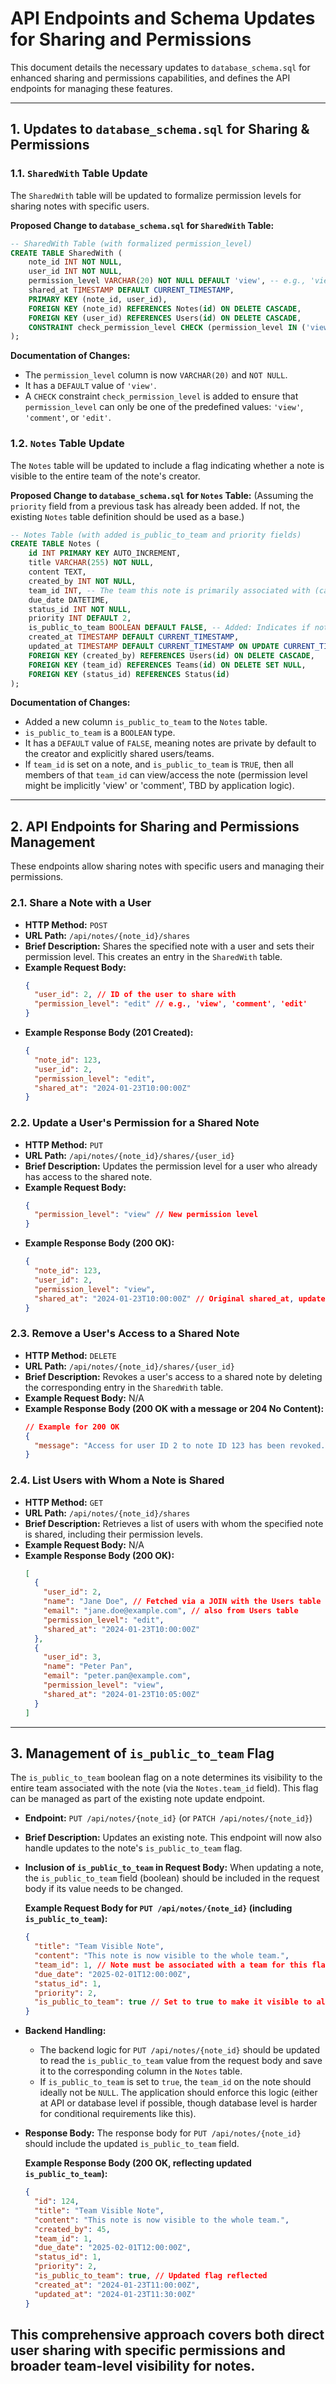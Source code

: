 # API Endpoints and Schema Updates for Sharing and Permissions

This document details the necessary updates to `database_schema.sql` for enhanced sharing and permissions capabilities, and defines the API endpoints for managing these features.

---

## 1. Updates to `database_schema.sql` for Sharing & Permissions

### 1.1. `SharedWith` Table Update

The `SharedWith` table will be updated to formalize permission levels for sharing notes with specific users.

**Proposed Change to `database_schema.sql` for `SharedWith` Table:**
```sql
-- SharedWith Table (with formalized permission_level)
CREATE TABLE SharedWith (
    note_id INT NOT NULL,
    user_id INT NOT NULL,
    permission_level VARCHAR(20) NOT NULL DEFAULT 'view', -- e.g., 'view', 'comment', 'edit'
    shared_at TIMESTAMP DEFAULT CURRENT_TIMESTAMP,
    PRIMARY KEY (note_id, user_id),
    FOREIGN KEY (note_id) REFERENCES Notes(id) ON DELETE CASCADE,
    FOREIGN KEY (user_id) REFERENCES Users(id) ON DELETE CASCADE,
    CONSTRAINT check_permission_level CHECK (permission_level IN ('view', 'comment', 'edit')) -- Ensures valid permission levels
);
```

**Documentation of Changes:**
*   The `permission_level` column is now `VARCHAR(20)` and `NOT NULL`.
*   It has a `DEFAULT` value of `'view'`.
*   A `CHECK` constraint `check_permission_level` is added to ensure that `permission_level` can only be one of the predefined values: `'view'`, `'comment'`, or `'edit'`.

### 1.2. `Notes` Table Update

The `Notes` table will be updated to include a flag indicating whether a note is visible to the entire team of the note's creator.

**Proposed Change to `database_schema.sql` for `Notes` Table:**
(Assuming the `priority` field from a previous task has already been added. If not, the existing `Notes` table definition should be used as a base.)

```sql
-- Notes Table (with added is_public_to_team and priority fields)
CREATE TABLE Notes (
    id INT PRIMARY KEY AUTO_INCREMENT,
    title VARCHAR(255) NOT NULL,
    content TEXT,
    created_by INT NOT NULL,
    team_id INT, -- The team this note is primarily associated with (can be null)
    due_date DATETIME,
    status_id INT NOT NULL,
    priority INT DEFAULT 2, 
    is_public_to_team BOOLEAN DEFAULT FALSE, -- Added: Indicates if note is visible to everyone in the creator's team
    created_at TIMESTAMP DEFAULT CURRENT_TIMESTAMP,
    updated_at TIMESTAMP DEFAULT CURRENT_TIMESTAMP ON UPDATE CURRENT_TIMESTAMP,
    FOREIGN KEY (created_by) REFERENCES Users(id) ON DELETE CASCADE,
    FOREIGN KEY (team_id) REFERENCES Teams(id) ON DELETE SET NULL,
    FOREIGN KEY (status_id) REFERENCES Status(id)
);
```

**Documentation of Changes:**
*   Added a new column `is_public_to_team` to the `Notes` table.
*   `is_public_to_team` is a `BOOLEAN` type.
*   It has a `DEFAULT` value of `FALSE`, meaning notes are private by default to the creator and explicitly shared users/teams.
*   If `team_id` is set on a note, and `is_public_to_team` is `TRUE`, then all members of that `team_id` can view/access the note (permission level might be implicitly 'view' or 'comment', TBD by application logic).

---

## 2. API Endpoints for Sharing and Permissions Management

These endpoints allow sharing notes with specific users and managing their permissions.

### 2.1. Share a Note with a User

*   **HTTP Method:** `POST`
*   **URL Path:** `/api/notes/{note_id}/shares`
*   **Brief Description:** Shares the specified note with a user and sets their permission level. This creates an entry in the `SharedWith` table.
*   **Example Request Body:**
    ```json
    {
      "user_id": 2, // ID of the user to share with
      "permission_level": "edit" // e.g., 'view', 'comment', 'edit'
    }
    ```
*   **Example Response Body (201 Created):**
    ```json
    {
      "note_id": 123,
      "user_id": 2,
      "permission_level": "edit",
      "shared_at": "2024-01-23T10:00:00Z"
    }
    ```

### 2.2. Update a User's Permission for a Shared Note

*   **HTTP Method:** `PUT`
*   **URL Path:** `/api/notes/{note_id}/shares/{user_id}`
*   **Brief Description:** Updates the permission level for a user who already has access to the shared note.
*   **Example Request Body:**
    ```json
    {
      "permission_level": "view" // New permission level
    }
    ```
*   **Example Response Body (200 OK):**
    ```json
    {
      "note_id": 123,
      "user_id": 2,
      "permission_level": "view",
      "shared_at": "2024-01-23T10:00:00Z" // Original shared_at, updated_at for this record could be added
    }
    ```

### 2.3. Remove a User's Access to a Shared Note

*   **HTTP Method:** `DELETE`
*   **URL Path:** `/api/notes/{note_id}/shares/{user_id}`
*   **Brief Description:** Revokes a user's access to a shared note by deleting the corresponding entry in the `SharedWith` table.
*   **Example Request Body:** N/A
*   **Example Response Body (200 OK with a message or 204 No Content):**
    ```json
    // Example for 200 OK
    {
      "message": "Access for user ID 2 to note ID 123 has been revoked."
    }
    ```

### 2.4. List Users with Whom a Note is Shared

*   **HTTP Method:** `GET`
*   **URL Path:** `/api/notes/{note_id}/shares`
*   **Brief Description:** Retrieves a list of users with whom the specified note is shared, including their permission levels.
*   **Example Request Body:** N/A
*   **Example Response Body (200 OK):**
    ```json
    [
      {
        "user_id": 2,
        "name": "Jane Doe", // Fetched via a JOIN with the Users table
        "email": "jane.doe@example.com", // also from Users table
        "permission_level": "edit",
        "shared_at": "2024-01-23T10:00:00Z"
      },
      {
        "user_id": 3,
        "name": "Peter Pan",
        "email": "peter.pan@example.com",
        "permission_level": "view",
        "shared_at": "2024-01-23T10:05:00Z"
      }
    ]
    ```

---

## 3. Management of `is_public_to_team` Flag

The `is_public_to_team` boolean flag on a note determines its visibility to the entire team associated with the note (via the `Notes.team_id` field). This flag can be managed as part of the existing note update endpoint.

*   **Endpoint:** `PUT /api/notes/{note_id}` (or `PATCH /api/notes/{note_id}`)
*   **Brief Description:** Updates an existing note. This endpoint will now also handle updates to the note's `is_public_to_team` flag.
*   **Inclusion of `is_public_to_team` in Request Body:**
    When updating a note, the `is_public_to_team` field (boolean) should be included in the request body if its value needs to be changed.

    **Example Request Body for `PUT /api/notes/{note_id}` (including `is_public_to_team`):**
    ```json
    {
      "title": "Team Visible Note",
      "content": "This note is now visible to the whole team.",
      "team_id": 1, // Note must be associated with a team for this flag to be meaningful
      "due_date": "2025-02-01T12:00:00Z",
      "status_id": 1,
      "priority": 2,
      "is_public_to_team": true // Set to true to make it visible to all members of team_id 1
    }
    ```
*   **Backend Handling:**
    *   The backend logic for `PUT /api/notes/{note_id}` should be updated to read the `is_public_to_team` value from the request body and save it to the corresponding column in the `Notes` table.
    *   If `is_public_to_team` is set to `true`, the `team_id` on the note should ideally not be `NULL`. The application should enforce this logic (either at API or database level if possible, though database level is harder for conditional requirements like this).
*   **Response Body:** The response body for `PUT /api/notes/{note_id}` should include the updated `is_public_to_team` field.

    **Example Response Body (200 OK, reflecting updated `is_public_to_team`):**
    ```json
    {
      "id": 124,
      "title": "Team Visible Note",
      "content": "This note is now visible to the whole team.",
      "created_by": 45,
      "team_id": 1,
      "due_date": "2025-02-01T12:00:00Z",
      "status_id": 1,
      "priority": 2,
      "is_public_to_team": true, // Updated flag reflected
      "created_at": "2024-01-23T11:00:00Z",
      "updated_at": "2024-01-23T11:30:00Z"
    }
    ```

This comprehensive approach covers both direct user sharing with specific permissions and broader team-level visibility for notes.
---
